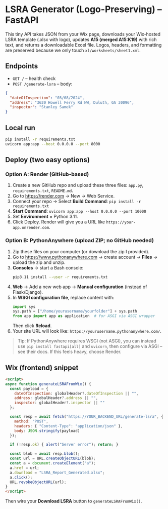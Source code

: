 
# LSRA Generator (Logo-Preserving) – FastAPI

This tiny API takes JSON from your Wix page, downloads your Wix-hosted LSRA template (.xlsx with logo),
updates **A15 (merged A15:K19)** with rich text, and returns a downloadable Excel file.
Logos, headers, and formatting are preserved because we only touch `xl/worksheets/sheet1.xml`.

## Endpoints
- `GET /` – health check
- `POST /generate-lsra` – body:
```json
{
  "dateOfInspection": "03/08/2024",
  "address": "3620 Howell Ferry Rd NW, Duluth, GA 30096",
  "inspector": "Stanley Samek"
}
```

## Local run
```bash
pip install -r requirements.txt
uvicorn app:app --host 0.0.0.0 --port 8000
```

## Deploy (two easy options)

### Option A: Render (GitHub-based)
1. Create a new GitHub repo and upload these three files: `app.py`, `requirements.txt`, `README.md`.
2. Go to https://render.com → New → Web Service.
3. Connect your repo → Select **Build Command**: `pip install -r requirements.txt`
4. **Start Command**: `uvicorn app:app --host 0.0.0.0 --port 10000`
5. Set **Environment** = Python 3.11.  
6. Click Deploy. Render will give you a URL like `https://your-app.onrender.com`.

### Option B: PythonAnywhere (upload ZIP; no GitHub needed)
1. Zip these files on your computer (or download the zip I provided).
2. Go to https://www.pythonanywhere.com → create account → **Files** → upload the zip and unzip.
3. **Consoles** → start a Bash console:
   ```bash
   pip3.11 install --user -r requirements.txt
   ```
4. **Web** → Add a new web app → **Manual configuration** (instead of Flask/Django).
5. In **WSGI configuration file**, replace content with:
   ```python
   import sys
   sys.path = ["/home/yourusername/yourfolder"] + sys.path
   from app import app as application  # for ASGI via ASGI wrapper
   ```
   Then click **Reload**.
6. Your site URL will look like: `https://yourusername.pythonanywhere.com/`.

> Tip: If PythonAnywhere requires WSGI (not ASGI), you can instead use `pip install fastapi[all]` and `uvicorn`, then configure via ASGI – see their docs. If this feels heavy, choose Render.

## Wix (frontend) snippet
```html
<script>
async function generateLSRAFromWix() {
  const payload = {
    dateOfInspection: globalHeader?.dateOfInspection || "",
    address: globalHeader?.address || "",
    inspector: globalHeader?.inspector || ""
  };

  const resp = await fetch("https://YOUR_BACKEND_URL/generate-lsra", {
    method: "POST",
    headers: { "Content-Type": "application/json" },
    body: JSON.stringify(payload)
  });

  if (!resp.ok) { alert("Server error"); return; }

  const blob = await resp.blob();
  const url = URL.createObjectURL(blob);
  const a = document.createElement("a");
  a.href = url;
  a.download = "LSRA_Report_Generated.xlsx";
  a.click();
  URL.revokeObjectURL(url);
}
</script>
```

Then wire your **Download LSRA** button to `generateLSRAFromWix()`.
